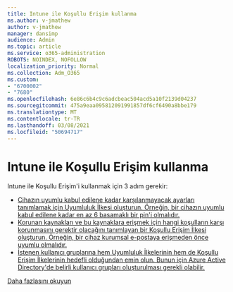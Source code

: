 ```yaml
---
title: Intune ile Koşullu Erişim kullanma
ms.author: v-jmathew
author: v-jmathew
manager: dansimp
audience: Admin
ms.topic: article
ms.service: o365-administration
ROBOTS: NOINDEX, NOFOLLOW
localization_priority: Normal
ms.collection: Adm_O365
ms.custom:
- "6700002"
- "7680"
ms.openlocfilehash: 6e86c6b4c9c6adcbeac504acd5a10f2139d04237
ms.sourcegitcommit: 475a9eaa095812091991857df6cf6490a8bbe179
ms.translationtype: MT
ms.contentlocale: tr-TR
ms.lasthandoff: 03/08/2021
ms.locfileid: "50694717"
---
```

# <a name="using-conditional-access-with-intune"></a>Intune ile Koşullu Erişim kullanma

Intune ile Koşullu Erişim'i kullanmak için 3 adım gerekir:

- [Cihazın uyumlu kabul edilene kadar karşılanmayacak ayarları tanımlamak için Uyumluluk İlkesi oluşturun. Örneğin, bir cihazın uyumlu kabul edilene kadar en az 6 basamaklı bir pin'i olmalıdır.](https://docs.microsoft.com/mem/intune/protect/create-compliance-policy)
- [Korunan kaynakları ve bu kaynaklara erişmek için hangi koşulların karşı korunmasını gerektir olacağını tanımlayan bir Koşullu Erişim İlkesi oluşturun. Örneğin, bir cihaz kurumsal e-postaya erişmeden önce uyumlu olmalıdır.](https://docs.microsoft.com/mem/intune/protect/tutorial-protect-email-on-unmanaged-devices#create-conditional-access-policies)
- [İstenen kullanıcı gruplarına hem Uyumluluk İlkelerinin hem de Koşullu Erişim İlkelerinin hedefli olduğundan emin olun. Bunun için Azure Active Directory'de belirli kullanıcı grupları oluşturulması gerekli olabilir.](https://docs.microsoft.com/troubleshoot/mem/intune/troubleshoot-conditional-access)

[Daha fazlasını okuyun](https://docs.microsoft.com/mem/intune/protect/device-compliance-get-started)

